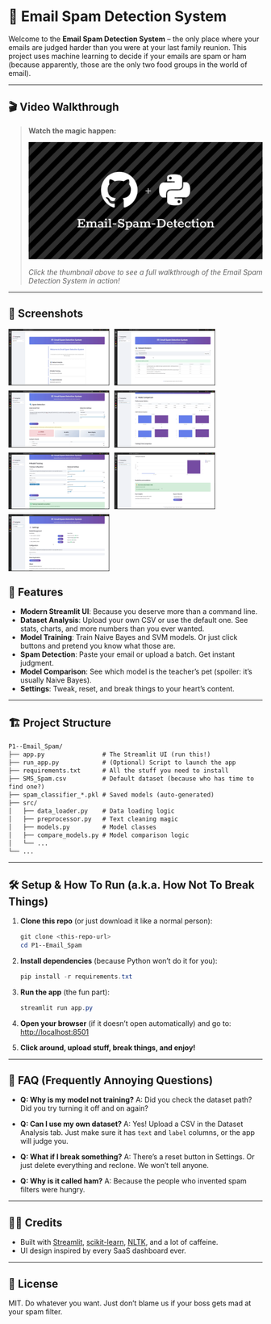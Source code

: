 # 📧 Email Spam Detection System

Welcome to the **Email Spam Detection System** – the only place where your emails are judged harder than you were at your last family reunion. This project uses machine learning to decide if your emails are spam or ham (because apparently, those are the only two food groups in the world of email).

---

## 🎬 Video Walkthrough

> <b>Watch the magic happen:</b>
>
> [![Demo Video](https://github.com/DevanshSrajput/Email-Spam-Detection/blob/main/Email-Spam-Detection.png)](https://youtu.be/kaRiQhI4q-M)
>
> <i>Click the thumbnail above to see a full walkthrough of the Email Spam Detection System in action!</i>

---

## 📸 Screenshots

<div style="display: flex; flex-wrap: wrap; gap: 10px;">
  <img src="Screenshots/Dashboard.png" width="200"/>
  <img src="Screenshots/Dataset_Analysis.png" width="200"/>
  <img src="Screenshots/Detection.png" width="200"/>
  <img src="Screenshots/Model_Comparison.png" width="200"/>
  <img src="Screenshots/Model_Training.png" width="200"/>
  <img src="Screenshots/Recommendation.png" width="200"/>
  <img src="Screenshots/Setting.png" width="200"/>
</div>

## 🚀 Features

- **Modern Streamlit UI**: Because you deserve more than a command line.
- **Dataset Analysis**: Upload your own CSV or use the default one. See stats, charts, and more numbers than you ever wanted.
- **Model Training**: Train Naive Bayes and SVM models. Or just click buttons and pretend you know what those are.
- **Spam Detection**: Paste your email or upload a batch. Get instant judgment.
- **Model Comparison**: See which model is the teacher’s pet (spoiler: it’s usually Naive Bayes).
- **Settings**: Tweak, reset, and break things to your heart’s content.

---

## 🏗️ Project Structure

```
P1--Email_Spam/
├── app.py                # The Streamlit UI (run this!)
├── run_app.py            # (Optional) Script to launch the app
├── requirements.txt      # All the stuff you need to install
├── SMS_Spam.csv          # Default dataset (because who has time to find one?)
├── spam_classifier_*.pkl # Saved models (auto-generated)
├── src/
│   ├── data_loader.py    # Data loading logic
│   ├── preprocessor.py   # Text cleaning magic
│   ├── models.py         # Model classes
│   ├── compare_models.py # Model comparison logic
│   └── ...
└── ...
```

---

## 🛠️ Setup & How To Run (a.k.a. How Not To Break Things)

1. **Clone this repo** (or just download it like a normal person):

   ```powershell
   git clone <this-repo-url>
   cd P1--Email_Spam
   ```

2. **Install dependencies** (because Python won’t do it for you):

   ```powershell
   pip install -r requirements.txt
   ```

3. **Run the app** (the fun part):

   ```powershell
   streamlit run app.py
   ```

4. **Open your browser** (if it doesn’t open automatically) and go to:
   [http://localhost:8501](http://localhost:8501)

5. **Click around, upload stuff, break things, and enjoy!**

---

## 🤔 FAQ (Frequently Annoying Questions)

- **Q: Why is my model not training?**
  A: Did you check the dataset path? Did you try turning it off and on again?

- **Q: Can I use my own dataset?**
  A: Yes! Upload a CSV in the Dataset Analysis tab. Just make sure it has `text` and `label` columns, or the app will judge you.

- **Q: What if I break something?**
  A: There’s a reset button in Settings. Or just delete everything and reclone. We won’t tell anyone.

- **Q: Why is it called ham?**
  A: Because the people who invented spam filters were hungry.

---

## 🧑‍💻 Credits

- Built with [Streamlit](https://streamlit.io/), [scikit-learn](https://scikit-learn.org/), [NLTK](https://www.nltk.org/), and a lot of caffeine.
- UI design inspired by every SaaS dashboard ever.

---

## 🦄 License

MIT. Do whatever you want. Just don’t blame us if your boss gets mad at your spam filter.
